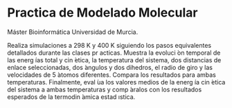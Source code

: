 # Practica de Modelado Molecular
Máster Bioinformática Universidad de Murcia.

Realiza simulaciones a 298 K y 400 K siguiendo los pasos equivalentes detallados durante las clases
pr acticas.
Muestra la evoluci ́on temporal de las energ ́ıas total y cin ́etica, la temperatura del sistema, dos distancias de
enlace seleccionadas, dos  ́angulos y dos dihedros, el radio de giro y las velocidades de 5  ́atomos diferentes.
Compara los resultados para ambas temperaturas.
Finalmente, eval ́ua los valores medios de la energ ́ıa cin ́etica del sistema a ambas temperaturas y comp ́aralos
con los resultados esperados de la termodin ́amica estad ıstica.


